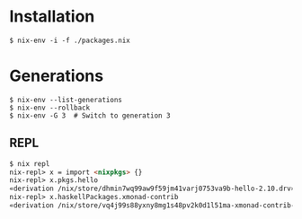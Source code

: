 # Installation

```
$ nix-env -i -f ./packages.nix
```

# Generations

``` shellsession
$ nix-env --list-generations
$ nix-env --rollback
$ nix-env -G 3  # Switch to generation 3
```

## REPL

``` markdown
$ nix repl
nix-repl> x = import <nixpkgs> {}
nix-repl> x.pkgs.hello
«derivation /nix/store/dhmin7wq99aw9f59jm41varj0753va9b-hello-2.10.drv»
nix-repl> x.haskellPackages.xmonad-contrib
«derivation /nix/store/vq4j99s88yxny8mg1s48pv2k0d1l51ma-xmonad-contrib-0.15.drv»
```

